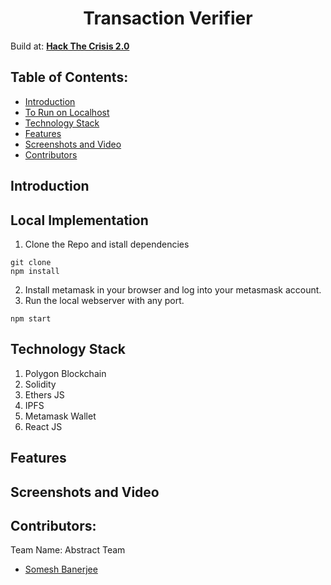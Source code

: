 <h1 align="center">Transaction Verifier</h1>

Build at: [**Hack The Crisis 2.0**](https://hack-the-crisis.devfolio.co/)


## Table of Contents:
- [Introduction](#Introduction)
- [To Run on Localhost](#LocalImplementation)
- [Technology Stack](#Technology-Stack)
- [Features](#Features)
- [Screenshots and Video](#ScreenshotsandVideo)
- [Contributors](#Contributors)

## Introduction


## Local Implementation
1. Clone the Repo and istall dependencies
```
git clone
npm install
```
2. Install metamask in your browser and log into your metasmask account.
3. Run the local webserver with any port.
```
npm start
```


## Technology Stack
1) Polygon Blockchain
2) Solidity
3) Ethers JS
4) IPFS
5) Metamask Wallet
6) React JS

## Features



## Screenshots and Video



## Contributors:

Team Name: Abstract Team

* [Somesh Banerjee](https://github.com/somesh-banerjee)